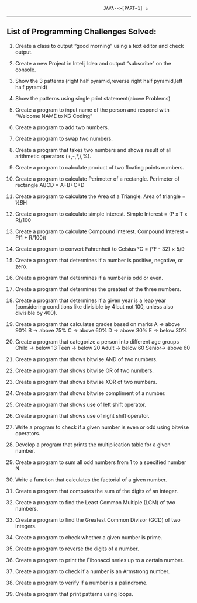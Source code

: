 
                                         JAVA-->[PART~1] ☕
                                                                        
---------------------------------------------
List of Programming Challenges Solved:                                                                        
---------------------------------------------

1.	Create a class to output “good morning” using a text editor and check output.

2.	Create a new Project in Intelij Idea and output “subscribe” on the console.

3.	Show the 3 patterns (right half pyramid,reverse right half pyramid,left half pyramid)

4.	Show the patterns using single print statement(above Problems)

5.	Create a program to input name of the person and respond with ”Welcome NAME to KG Coding”

6.	Create a program to add two numbers.

7.	Create a program to swap two numbers. 

8.	Create a program that takes two numbers and shows result of all arithmetic operators (+,-,*,/,%).

9.	Create a program to calculate product of two floating points numbers.

10.	Create a program to calculate Perimeter of a rectangle. 
      Perimeter of rectangle ABCD = A+B+C+D

11.	Create a program to calculate the Area of a Triangle. 
                 Area of triangle = ½*B*H

12.	Create a program to calculate simple interest.
            Simple Interest = (P x T x R)/100 

13.	Create a program to calculate Compound interest.
         Compound Interest = P(1 + R/100)t

14.	Create a program to convert Fahrenheit to Celsius
                   °C = (°F - 32) × 5/9

15.	Create a program that determines if a number is positive, negative, or zero.

16.	Create a program that determines if a number is odd or even.

17.	 Create a program that determines the greatest of the three numbers.

18.	Create a program that determines if a given year is a leap year (considering conditions like divisible by 4 but not 100, unless also divisible by 400).

19.	Create a program that calculates grades based on marks 
      A -> above 90%                        B -> above 75%
      C -> above 60%                        D -> above 30%
      E -> below 30%

20.	Create a program that categorize a person into different age groups Child 
      -> below 13                    Teen -> below 20
      Adult -> below 60              Senior-> above 60

21.	Create a program that shows bitwise AND of two numbers.

22.	Create a program that shows bitwise OR of two numbers.

23.	Create a program that shows bitwise XOR of two numbers.

24.	Create a program that shows bitwise compliment of a number.

25.	Create a program that shows use of left shift operator.

26.	Create a program that shows use of right shift operator.

27.	Write a program to check if a given number is even or odd using bitwise operators.

28.	Develop a program that prints the multiplication table for a given number.

29.	Create a program to sum all odd numbers from 1 to a specified number N.

30.	Write a function that calculates the factorial of a given number.

31.	Create a program that computes the sum of the digits of an integer.

32.	Create a program to find the Least Common Multiple (LCM) of two numbers.

33.	Create a program to find the Greatest Common Divisor (GCD) of two integers.

34.	Create a program to check whether a given number is prime.

35.	Create a program to reverse the digits of a number.

36.	Create a program to print the Fibonacci series up to a certain number.

37.	Create a program to check if a number is an Armstrong number.

38.	Create a program to verify if a number is a palindrome.

39.	Create a program that print patterns using loops.

